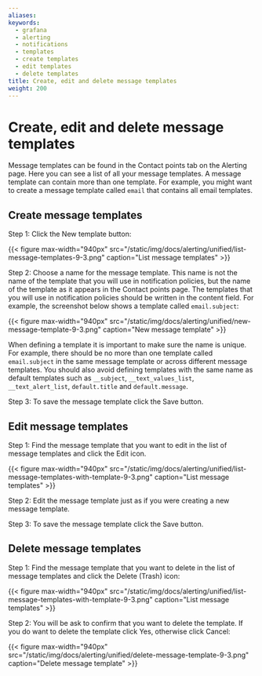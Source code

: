 ```yaml
---
aliases:
keywords:
  - grafana
  - alerting
  - notifications
  - templates
  - create templates
  - edit templates
  - delete templates
title: Create, edit and delete message templates
weight: 200
---
```


# Create, edit and delete message templates

Message templates can be found in the Contact points tab on the Alerting page. Here you can see a list of all your message templates. A message template can contain more than one template. For example, you might want to create a message template called `email` that contains all email templates.

## Create message templates

Step 1: Click the New template button:

{{< figure max-width="940px" src="/static/img/docs/alerting/unified/list-message-templates-9-3.png" caption="List message templates" >}}

Step 2: Choose a name for the message template. This name is not the name of the template that you will use in notification policies, but the name of the template as it appears in the Contact points page. The templates that you will use in notification policies should be written in the content field. For example, the screenshot below shows a template called `email.subject`:

{{< figure max-width="940px" src="/static/img/docs/alerting/unified/new-message-template-9-3.png" caption="New message template" >}}

When defining a template it is important to make sure the name is unique. For example, there should be no more than one template called `email.subject` in the same message template or across different message templates. You should also avoid defining templates with the same name as default templates such as `__subject`, `__text_values_list`, `__text_alert_list`, `default.title` and `default.message`.

Step 3: To save the message template click the Save button.

## Edit message templates

Step 1: Find the message template that you want to edit in the list of message templates and click the Edit icon.

{{< figure max-width="940px" src="/static/img/docs/alerting/unified/list-message-templates-with-template-9-3.png" caption="List message templates" >}}

Step 2: Edit the message template just as if you were creating a new message template.

Step 3: To save the message template click the Save button.

## Delete message templates

Step 1: Find the message template that you want to delete in the list of message templates and click the Delete (Trash) icon:

{{< figure max-width="940px" src="/static/img/docs/alerting/unified/list-message-templates-with-template-9-3.png" caption="List message templates" >}}

Step 2: You will be ask to confirm that you want to delete the template. If you do want to delete the template click Yes, otherwise click Cancel:

{{< figure max-width="940px" src="/static/img/docs/alerting/unified/delete-message-template-9-3.png" caption="Delete message template" >}}
